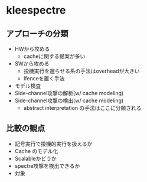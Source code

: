 # kleespectre

## アプローチの分類

- HWから攻める
  - cacheに関する提案が多い
- SWから攻める
  - 投機実行を遅らせる系の手法はoverheadが大きい
  - lfenceを置く手法
- モデル検査
- Side-channel攻撃の解析(w/ cache modeling)
- Side-channel攻撃の検出(w/ cache modeling)
  - abstract interpretation の手法はここに分類される

## 比較の観点

- 記号実行で投機的実行を扱えるか
- Cache のモデル化
- Scalableかどうか
- spectre攻撃を検出できるか
- 対象

